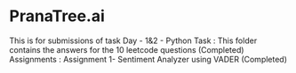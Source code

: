 # PranaTree.ai
This is for submissions of task
Day - 1&2 - Python Task : This folder contains the answers for the 10 leetcode questions (Completed)
Assignments : Assignment 1- Sentiment Analyzer using VADER (Completed)
